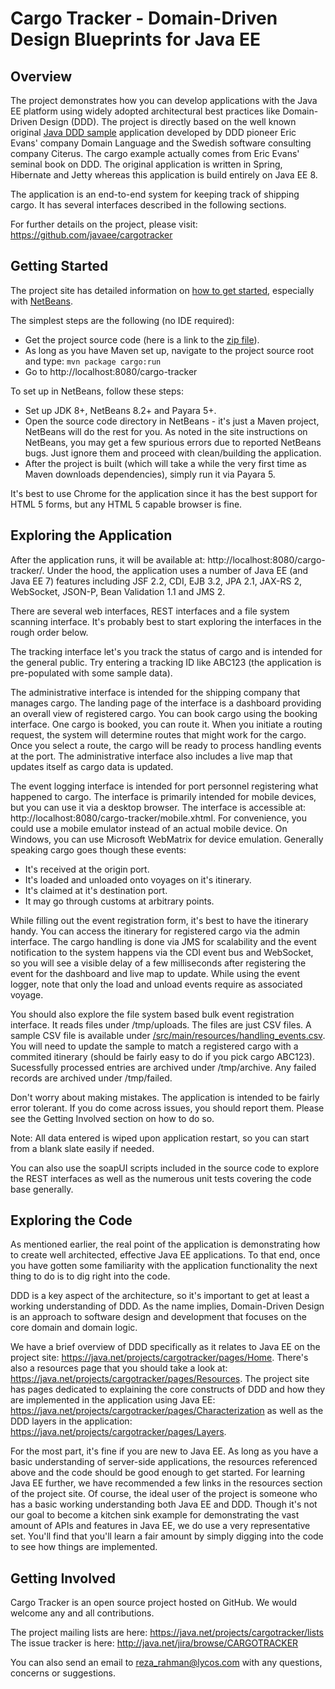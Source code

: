 Cargo Tracker - Domain-Driven Design Blueprints for Java EE
===========================================================

Overview
--------
The project demonstrates how you can develop applications with the Java EE platform using widely adopted architectural best practices like Domain-Driven Design (DDD). The project is directly based on the well known original [Java DDD sample](http://dddsample.sourceforge.net) application developed by DDD pioneer Eric Evans' company Domain Language and the Swedish 
software consulting company Citerus. The cargo example actually comes from Eric Evans' seminal book on DDD. The original application is written in Spring, Hibernate and Jetty whereas this application is build entirely on Java EE 8.

The application is an end-to-end system for keeping track of shipping cargo. It has several interfaces described in the following sections.

For further details on the project, please visit: https://github.com/javaee/cargotracker

Getting Started
---------------
The project site has detailed information on [how to get started](https://java.net/projects/cargotracker/pages/Home), especially with [NetBeans](https://java.net/projects/cargotracker/pages/NetBeans).

The simplest steps are the following (no IDE required):

* Get the project source code (here is a link to the [zip file](https://github.com/m-reza-rahman/cargotracker/archive/master.zip)).
* As long as you have Maven set up, navigate to the project source root and 
  type: `mvn package cargo:run`
* Go to http://localhost:8080/cargo-tracker

To set up in NetBeans, follow these steps:

* Set up JDK 8+, NetBeans 8.2+ and Payara 5+.
* Open the source code directory in NetBeans - it's just a Maven project, NetBeans will do the rest for you. As noted in the site instructions on NetBeans, you may get a few spurious errors due to reported NetBeans bugs. Just ignore them and proceed with clean/building the application.
* After the project is built (which will take a while the very first time as Maven downloads dependencies), simply run it via Payara 5.
  
It's best to use Chrome for the application since it has the best support for HTML 5 forms, but any HTML 5 capable browser is fine.

Exploring the Application
-------------------------
After the application runs, it will be available at: http://localhost:8080/cargo-tracker/. Under the hood, the application uses a 
number of Java EE (and Java EE 7) features including JSF 2.2, CDI, EJB 3.2, JPA 2.1, JAX-RS 2, WebSocket, JSON-P, Bean Validation 1.1 and JMS 2.

There are several web interfaces, REST interfaces and a file system scanning interface. It's probably best to start exploring the interfaces in the rough order below.

The tracking interface let's you track the status of cargo and is intended for the general public. Try entering a tracking ID like ABC123 (the application is pre-populated with some sample data).

The administrative interface is intended for the shipping company that manages cargo. The landing page of the interface is a dashboard providing an overall view of registered cargo. You can book cargo using the booking interface. One cargo is booked, you can route it. When you initiate a routing request, the system will determine routes that might work for the cargo. Once you select a route, the cargo will be ready to process handling events at the port. The administrative interface also includes a live map that updates itself as cargo data is updated.

The event logging interface is intended for port personnel registering what happened to cargo. The interface is primarily intended for mobile devices, but you can use it via a desktop browser. The interface is accessible at: http://localhost:8080/cargo-tracker/mobile.xhtml. For convenience, you could use a mobile emulator instead of an actual mobile device. On Windows, you can use Microsoft WebMatrix for device emulation. Generally speaking cargo goes though these events:

* It's received at the origin port.
* It's loaded and unloaded onto voyages on it's itinerary.
* It's claimed at it's destination port.
* It may go through customs at arbitrary points.

While filling out the event registration form, it's best to have the itinerary handy. You can access the itinerary for registered cargo via the admin interface. The cargo handling is done via JMS for scalability and the event notification to the system happens via the CDI event bus and WebSocket, so you will see a visible delay of a few milliseconds after registering the event for the dashboard and live map to update. While using the event logger, note that only the load and unload events require as associated voyage.

You should also explore the file system based bulk event registration interface. It reads files under /tmp/uploads. The files are just CSV files. A sample CSV file is available under [/src/main/resources/handling_events.csv](/src/main/resources/handling_events.csv). You will need to update the sample to match a registered cargo with a commited itinerary (should be fairly easy to do if you pick cargo ABC123). Sucessfully processed entries are archived under /tmp/archive. Any failed records are archived under /tmp/failed.

Don't worry about making mistakes. The application is intended to be fairly error tolerant. If you do come across issues, you should report them. Please see the Getting Involved section on how to do so.

Note: All data entered is wiped upon application restart, so you can start from a blank slate easily if needed.

You can also use the soapUI scripts included in the source code to explore the REST interfaces as well as the numerous unit tests covering the code base generally.

Exploring the Code
------------------
As mentioned earlier, the real point of the application is demonstrating how to create well architected, effective Java EE applications. To that end, once you have gotten some familiarity with the application functionality the next thing to do is to dig right into the code.

DDD is a key aspect of the architecture, so it's important to get at least a working understanding of DDD. As the name implies, Domain-Driven Design is an approach to software design and development that focuses on the core domain and domain logic.

We have a brief overview of DDD specifically as it relates to Java EE on the project site: https://java.net/projects/cargotracker/pages/Home. There's also a resources page that you should take a look at: https://java.net/projects/cargotracker/pages/Resources. The project site has pages dedicated to explaining the core constructs of DDD and how they are implemented in the application using Java EE: https://java.net/projects/cargotracker/pages/Characterization as well as the DDD layers in the application: https://java.net/projects/cargotracker/pages/Layers.

For the most part, it's fine if you are new to Java EE. As long as you have a basic understanding of server-side applications, the resources referenced above and the code should be good enough to get started. For learning Java EE further, we have recommended a few links in the resources section of the project site. Of course, the ideal user of the project is someone who has a basic working 
understanding both Java EE and DDD. Though it's not our goal to become a kitchen sink example for demonstrating the vast amount of APIs and features in Java EE, we do use a very representative set. You'll find that you'll learn a fair amount by simply digging into the code to see how things are implemented.

Getting Involved
----------------
Cargo Tracker is an open source project hosted on GitHub. We would welcome any and all contributions.

The project mailing lists are here: https://java.net/projects/cargotracker/lists
The issue tracker is here: http://java.net/jira/browse/CARGOTRACKER

You can also send an email to reza_rahman@lycos.com with any questions, concerns or suggestions.
